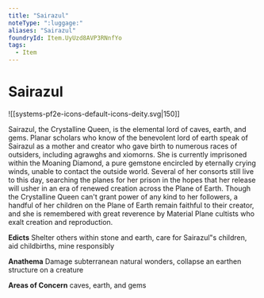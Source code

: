 ```yaml
---
title: "Sairazul"
noteType: ":luggage:"
aliases: "Sairazul"
foundryId: Item.UyUzd8AVP3RNnfYo
tags:
  - Item
---
```


# Sairazul
![[systems-pf2e-icons-default-icons-deity.svg|150]]

Sairazul, the Crystalline Queen, is the elemental lord of caves, earth, and gems. Planar scholars who know of the benevolent lord of earth speak of Sairazul as a mother and creator who gave birth to numerous races of outsiders, including agrawghs and xiomorns. She is currently imprisoned within the Moaning Diamond, a pure gemstone encircled by eternally crying winds, unable to contact the outside world. Several of her consorts still live to this day, searching the planes for her prison in the hopes that her release will usher in an era of renewed creation across the Plane of Earth. Though the Crystalline Queen can't grant power of any kind to her followers, a handful of her children on the Plane of Earth remain faithful to their creator, and she is remembered with great reverence by Material Plane cultists who exalt creation and reproduction.

**Edicts** Shelter others within stone and earth, care for Sairazul"s children, aid childbirths, mine responsibly

**Anathema** Damage subterranean natural wonders, collapse an earthen structure on a creature

**Areas of Concern** caves, earth, and gems

